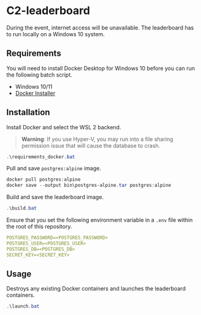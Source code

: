 # C2-leaderboard

During the event, internet access will be unavailable. The leaderboard has to run locally on a Windows 10 system.

## Requirements

You will need to install Docker Desktop for Windows 10 before you can run the following batch script.

- Windows 10/11
- [Docker Installer](https://desktop.docker.com/win/main/amd64/Docker%20Desktop%20Installer.exe)

## Installation

Install Docker and select the WSL 2 backend.

> **Warning**: If you use Hyper-V, you may run into a file sharing permission issue that will cause the database to crash.

```ps1
.\requirements_docker.bat
```

Pull and save `postgres:alpine` image.

```ps1
docker pull postgres:alpine
docker save --output bin\postgres-alpine.tar postgres:alpine
```

Build and save the leaderboard image.

```ps1
.\build.bat
```

Ensure that you set the following environment variable in a `.env` file within the root of this repository.

```yaml
POSTGRES_PASSWORD=<POSTGRES_PASSWORD>
POSTGRES_USER=<POSTGRES_USER>
POSTGRES_DB=<POSTGRES_DB>
SECRET_KEY=<SECRET_KEY>
```

## Usage

Destroys any existing Docker containers and launches the leaderboard containers.

```ps1
.\launch.bat
```

